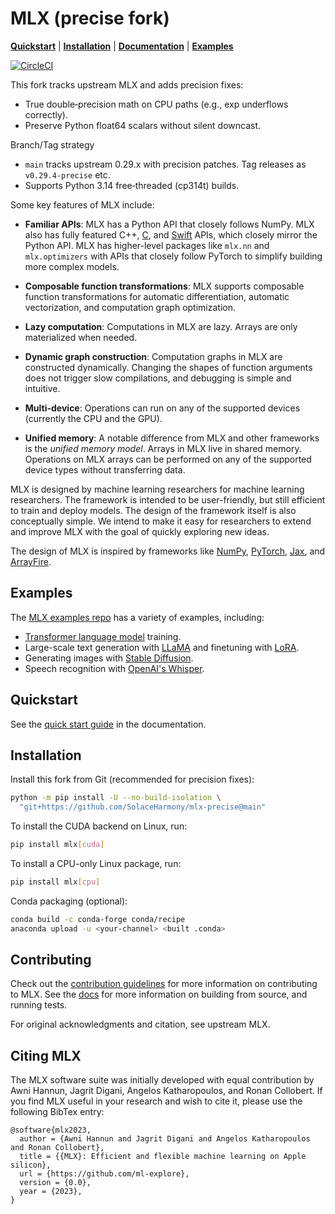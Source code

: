 # MLX (precise fork)

[**Quickstart**](#quickstart) | [**Installation**](#installation) |
[**Documentation**](https://ml-explore.github.io/mlx/build/html/index.html) |
[**Examples**](#examples)

[![CircleCI](https://circleci.com/gh/ml-explore/mlx.svg?style=svg)](https://circleci.com/gh/ml-explore/mlx)

This fork tracks upstream MLX and adds precision fixes:

- True double‑precision math on CPU paths (e.g., exp underflows correctly).
- Preserve Python float64 scalars without silent downcast.

Branch/Tag strategy

- `main` tracks upstream 0.29.x with precision patches. Tag releases as `v0.29.4-precise` etc.
- Supports Python 3.14 free‑threaded (cp314t) builds.

Some key features of MLX include:

- **Familiar APIs**: MLX has a Python API that closely follows NumPy. MLX
   also has fully featured C++, [C](https://github.com/ml-explore/mlx-c), and
   [Swift](https://github.com/ml-explore/mlx-swift/) APIs, which closely mirror
   the Python API. MLX has higher-level packages like `mlx.nn` and
   `mlx.optimizers` with APIs that closely follow PyTorch to simplify building
   more complex models.

- **Composable function transformations**: MLX supports composable function
  transformations for automatic differentiation, automatic vectorization,
  and computation graph optimization.

- **Lazy computation**: Computations in MLX are lazy. Arrays are only
  materialized when needed.

- **Dynamic graph construction**: Computation graphs in MLX are constructed
  dynamically. Changing the shapes of function arguments does not trigger
  slow compilations, and debugging is simple and intuitive.

- **Multi-device**: Operations can run on any of the supported devices
  (currently the CPU and the GPU).

- **Unified memory**: A notable difference from MLX and other frameworks
  is the *unified memory model*. Arrays in MLX live in shared memory.
  Operations on MLX arrays can be performed on any of the supported
  device types without transferring data.

MLX is designed by machine learning researchers for machine learning
researchers. The framework is intended to be user-friendly, but still efficient
to train and deploy models. The design of the framework itself is also
conceptually simple. We intend to make it easy for researchers to extend and
improve MLX with the goal of quickly exploring new ideas.

The design of MLX is inspired by frameworks like
[NumPy](https://numpy.org/doc/stable/index.html),
[PyTorch](https://pytorch.org/), [Jax](https://github.com/google/jax), and
[ArrayFire](https://arrayfire.org/).

## Examples

The [MLX examples repo](https://github.com/ml-explore/mlx-examples) has a
variety of examples, including:

- [Transformer language model](https://github.com/ml-explore/mlx-examples/tree/main/transformer_lm) training.
- Large-scale text generation with
  [LLaMA](https://github.com/ml-explore/mlx-examples/tree/main/llms/llama) and
  finetuning with [LoRA](https://github.com/ml-explore/mlx-examples/tree/main/lora).
- Generating images with [Stable Diffusion](https://github.com/ml-explore/mlx-examples/tree/main/stable_diffusion).
- Speech recognition with [OpenAI's Whisper](https://github.com/ml-explore/mlx-examples/tree/main/whisper).

## Quickstart

See the [quick start
guide](https://ml-explore.github.io/mlx/build/html/usage/quick_start.html)
in the documentation.

## Installation

Install this fork from Git (recommended for precision fixes):

```bash
python -m pip install -U --no-build-isolation \
  "git+https://github.com/SolaceHarmony/mlx-precise@main"
```

To install the CUDA backend on Linux, run:

```bash
pip install mlx[cuda]
```

To install a CPU-only Linux package, run:

```bash
pip install mlx[cpu]
```

Conda packaging (optional):

```bash
conda build -c conda-forge conda/recipe
anaconda upload -u <your-channel> <built .conda>
```

## Contributing

Check out the [contribution guidelines](https://github.com/ml-explore/mlx/tree/main/CONTRIBUTING.md) for more information
on contributing to MLX. See the
[docs](https://ml-explore.github.io/mlx/build/html/install.html) for more
information on building from source, and running tests.

For original acknowledgments and citation, see upstream MLX.

## Citing MLX

The MLX software suite was initially developed with equal contribution by Awni
Hannun, Jagrit Digani, Angelos Katharopoulos, and Ronan Collobert. If you find
MLX useful in your research and wish to cite it, please use the following
BibTex entry:

```text
@software{mlx2023,
  author = {Awni Hannun and Jagrit Digani and Angelos Katharopoulos and Ronan Collobert},
  title = {{MLX}: Efficient and flexible machine learning on Apple silicon},
  url = {https://github.com/ml-explore},
  version = {0.0},
  year = {2023},
}
```
